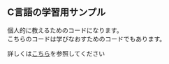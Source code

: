 ## C言語の学習用サンプル

個人的に教えるためのコードになります。<br>
こちらのコードは学びなおすためのコードでもあります。

詳しくは[こちら](https://github.com/Chronoss0518/Console_C/blob/master/sample/README.md)を参照してください
